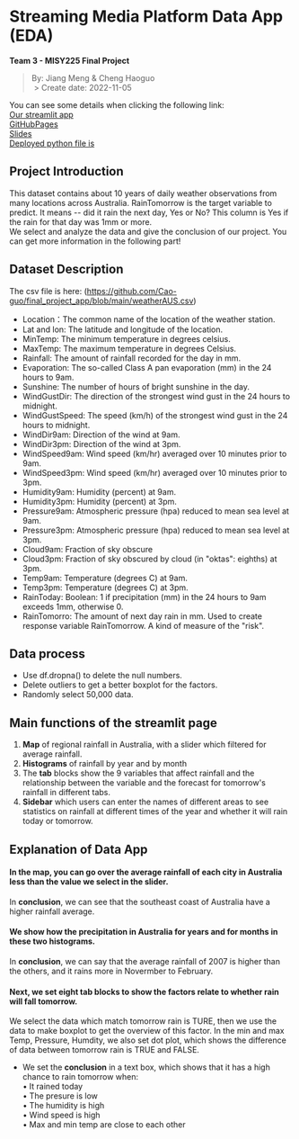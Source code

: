 # Streaming Media Platform Data App (EDA)
 **Team 3 - MISY225 Final Project**
 > By: Jiang Meng & Cheng Haoguo<br>
 > Create date: 2022-11-05

You can see some details when clicking the following link:<br>
[Our streamlit app](https://cao-guo-final-project-app-weather-app-zofvpp.streamlitapp.com/)<br>
[GitHubPages](https://github.com/Cao-guo/final_project_app)<br>
[Slides](https://github.com/Cao-guo/final_project_app/blob/main/Team-3.pdf)<br>
[Deployed python file is](https://github.com/Cao-guo/final_project_app/blob/main/weather-app.py)<br>


## Project Introduction
 This dataset contains about 10 years of daily weather observations from many locations across Australia. RainTomorrow is the target variable to predict. It means -- did it rain the next day, Yes or No? This column is Yes if the rain for that day was 1mm or more. <br>
 We select and analyze the data and give the conclusion of our project. You can get more information in the following part!

## Dataset Description
 The csv file is here: (https://github.com/Cao-guo/final_project_app/blob/main/weatherAUS.csv)
 + Location：The common name of the location of the weather station.
 + Lat and lon: The latitude and longitude of the location.
 + MinTemp: The minimum temperature in degrees celsius.
 + MaxTemp: The maximum temperature in degrees Celsius.
 + Rainfall: The amount of rainfall recorded for the day in mm.
 + Evaporation: The so-called Class A pan evaporation (mm) in the 24 hours to 9am.
 + Sunshine: The number of hours of bright sunshine in the day.
 + WindGustDir: The direction of the strongest wind gust in the 24 hours to midnight.
 + WindGustSpeed: The speed (km/h) of the strongest wind gust in the 24 hours to midnight.
 + WindDir9am: Direction of the wind at 9am.
 + WindDir3pm: Direction of the wind at 3pm.
 + WindSpeed9am: Wind speed (km/hr) averaged over 10 minutes prior to 9am.
 + WindSpeed3pm: Wind speed (km/hr) averaged over 10 minutes prior to 3pm.
 + Humidity9am: Humidity (percent) at 9am.
 + Humidity3pm: Humidity (percent) at 3pm.
 + Pressure9am: Atmospheric pressure (hpa) reduced to mean sea level at 9am.
 + Pressure3pm: Atmospheric pressure (hpa) reduced to mean sea level at 3pm.
 + Cloud9am: Fraction of sky obscure
 + Cloud3pm: Fraction of sky obscured by cloud (in "oktas": eighths) at 3pm.
 + Temp9am: Temperature (degrees C) at 9am.
 + Temp3pm: Temperature (degrees C) at 3pm.
 + RainToday: Boolean: 1 if precipitation (mm) in the 24 hours to 9am exceeds 1mm, otherwise 0.
 + RainTomorro: The amount of next day rain in mm. Used to create response variable RainTomorrow. A kind of measure of the "risk".

## Data process
 - Use df.dropna() to delete the null numbers.
 - Delete outliers to get a better boxplot for the factors.
 - Randomly select 50,000 data.

## Main functions of the streamlit page
 1. **Map** of regional rainfall in Australia, with a slider which filtered for average rainfall.<br>
 2. **Histograms** of rainfall by year and by month<br>
 3. The **tab** blocks show the 9 variables that affect rainfall and the relationship between the variable and the forecast for tomorrow's rainfall in different tabs.<br>
 4. **Sidebar** which users can enter the names of different areas to see statistics on rainfall at different times of the year and whether it will rain today or tomorrow.<br>

## Explanation of Data App
#### In the map, you can go over the average rainfall of each city in Australia less than the value we select in the slider.
  In **conclusion**, we can see that the southeast coast of Australia have a higher rainfall average.
#### We show how the precipitation in Australia for years and for months in these two histograms. 
  In **conclusion**, we can say that the average rainfall of 2007 is higher than the others, and it rains more in Novermber to February.
#### Next, we set eight tab blocks to show the factors relate to whether rain will fall tomorrow. 
  We select the data which match tomorrow rain is TURE, then we use the data to make boxplot to get the overview of this factor. In the min and max Temp, Pressure, Humdity, we also set dot plot, which shows the difference of data between tomorrow rain is TRUE and FALSE.
  + We set the **conclusion** in a text box, which shows that it has a high chance to rain tomorrow when:<br>
   • It rained today<br>
   • The presure is low<br>
   • The humidity is high<br>
   • Wind speed is high<br>
   • Max and min temp are close to each other<br>